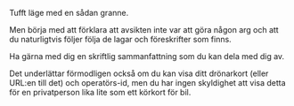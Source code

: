 ﻿Tufft läge med en sådan granne.

Men börja med att förklara att avsikten inte var att göra någon arg och att du naturligtvis följer följa de lagar och föreskrifter som finns.

Ha gärna med dig en skriftlig sammanfattning som du kan dela med dig av.

Det underlättar förmodligen också om du kan visa ditt drönarkort (eller URL:en till det) och operatörs-id, men du har ingen skyldighet att visa detta för en privatperson lika lite som ett körkort för bil.
